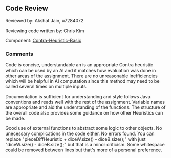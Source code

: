 ## Code Review

Reviewed by: Akshat Jain, u7284072

Reviewing code written by: Chris Kim

Component: [Contra-Heuristic-Basic](https://gitlab.cecs.anu.edu.au/u7279868/comp1140-ass2-thu11r/-/blob/master/src/comp1140/ass2/AI/Heuristics/ContraHeuristicBasic.java#L21-49)

### Comments 

Code is concise, understandable an is an appropriate Contra heuristic which can be used by an AI
and it matches how evaluation was done in other areas of the assignment. There are no unreasonable inefficiencies which will be helpful in AI computation since this method may need to be called several times on multiple inputs. 

Documentation is sufficient for understanding and style follows Java conventions and reads well with the rest of the 
assignment. Variable names are appropriate and aid the understanding of the functions. The structure of the overall code also provides some guidance on how other Heuristics can be made.

Good use of external functions to abstract some logic to other objects. No unecessary complications in the code either. No errors found. You can replace "pieceDiffHeuristic + diceW.size() - diceB.size();" with just "diceW.size() - diceB.size();" but that is a minor criticism. Some whitespace could be removed between lines but that's more of a personal preference.


